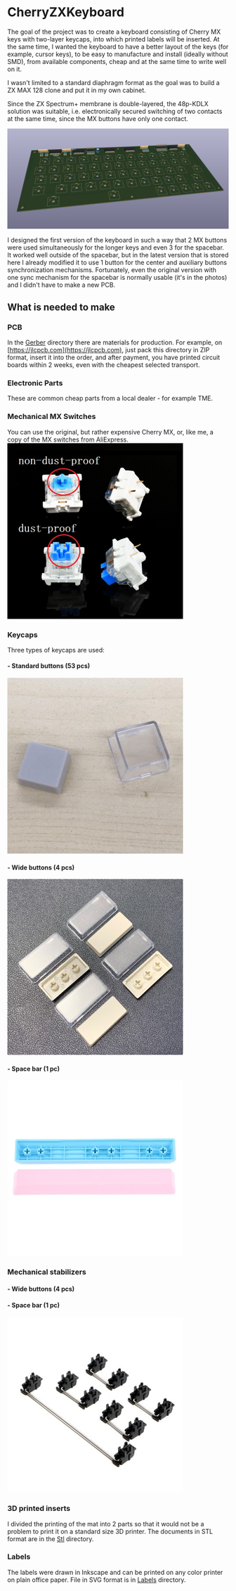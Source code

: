 # CherryZXKeyboard
The goal of the project was to create a keyboard consisting of Cherry MX keys with two-layer keycaps, into which printed labels will be inserted. At the same time, I wanted the keyboard to have a better layout of the keys (for example, cursor keys), to be easy to manufacture and install (ideally without SMD), from available components, cheap and at the same time to write well on it.

I wasn't limited to a standard diaphragm format as the goal was to build a ZX MAX 128 clone and put it in my own cabinet.

Since the ZX Spectrum+ membrane is double-layered, the 48p-KDLX solution was suitable, i.e. electronically secured switching of two contacts at the same time, since the MX buttons have only one contact.

![3D](/Images/CherryZXKeyboard3D.png )

I designed the first version of the keyboard in such a way that 2 MX buttons were used simultaneously for the longer keys and even 3 for the spacebar. It worked well outside of the spacebar, but in the latest version that is stored here I already modified it to use 1 button for the center and auxiliary buttons synchronization mechanisms. Fortunately, even the original version with one sync mechanism for the spacebar is normally usable (it's in the photos) and I didn't have to make a new PCB.

## What is needed to make

### PCB
In the [Gerber](/Gerber) directory there are materials for production. For example, on [https://jlcpcb.com](https://jlcpcb.com), just pack this directory in ZIP format, insert it into the order, and after payment, you have printed circuit boards within 2 weeks, even with the cheapest selected transport.

### Electronic Parts
These are common cheap parts from a local dealer - for example TME.

### Mechanical MX Switches
You can use the original, but rather expensive Cherry MX, or, like me, a copy of the MX switches from AliExpress.
![MX](/Images/MX.png )

### Keycaps
Three types of keycaps are used:

#### - Standard buttons (53 pcs)
![KeyCap](/Images/KeyCap.jpg )

#### - Wide buttons (4 pcs)
![WideKeyCaps](/Images/WideKeyCaps.jpg )

#### - Space bar (1 pc)
![SpaceBar](/Images/SpaceBar.jpg )

### Mechanical stabilizers

#### - Wide buttons (4 pcs)
#### - Space bar (1 pc)
![Stabilisers](/Images/Stabilisers.jpg )


### 3D printed inserts
I divided the printing of the mat into 2 parts so that it would not be a problem to print it on a standard size 3D printer. The documents in STL format are in the [Stl](./Stl) directory.

### Labels
The labels were drawn in Inkscape and can be printed on any color printer on plain office paper. File in SVG format is in [Labels](./Labels) directory.





